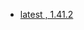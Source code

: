 <!-- 这里是镜像的【Tag】信息，通过命令维护，详情参考：https://github.com/quicklyon/template-toolkit -->
- [latest , 1.41.2](https://subversion.apache.org/docs/release-notes/1.14.html)

